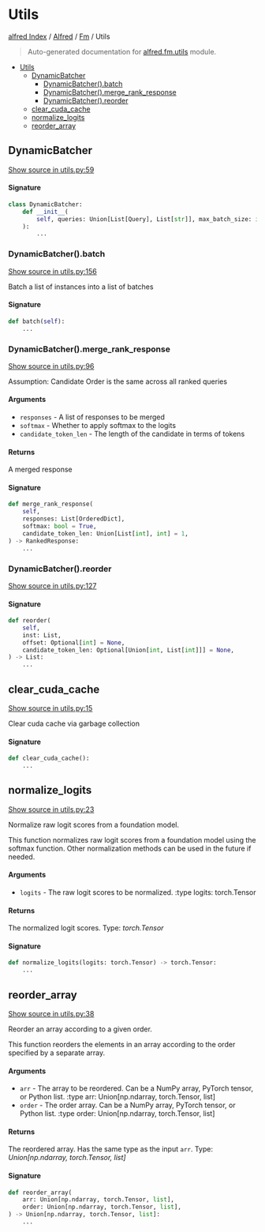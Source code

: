 # Utils

[alfred Index](../../README.md#alfred-index) /
[Alfred](../index.md#alfred) /
[Fm](./index.md#fm) /
Utils

> Auto-generated documentation for [alfred.fm.utils](../../../alfred/fm/utils.py) module.

- [Utils](#utils)
  - [DynamicBatcher](#dynamicbatcher)
    - [DynamicBatcher().batch](#dynamicbatcher()batch)
    - [DynamicBatcher().merge_rank_response](#dynamicbatcher()merge_rank_response)
    - [DynamicBatcher().reorder](#dynamicbatcher()reorder)
  - [clear_cuda_cache](#clear_cuda_cache)
  - [normalize_logits](#normalize_logits)
  - [reorder_array](#reorder_array)

## DynamicBatcher

[Show source in utils.py:59](../../../alfred/fm/utils.py#L59)

#### Signature

```python
class DynamicBatcher:
    def __init__(
        self, queries: Union[List[Query], List[str]], max_batch_size: int = 2048
    ):
        ...
```

### DynamicBatcher().batch

[Show source in utils.py:156](../../../alfred/fm/utils.py#L156)

Batch a list of instances into a list of batches

#### Signature

```python
def batch(self):
    ...
```

### DynamicBatcher().merge_rank_response

[Show source in utils.py:96](../../../alfred/fm/utils.py#L96)

Assumption: Candidate Order is the same across all ranked queries

#### Arguments

- `responses` - A list of responses to be merged
- `softmax` - Whether to apply softmax to the logits
- `candidate_token_len` - The length of the candidate in terms of tokens

#### Returns

A merged response

#### Signature

```python
def merge_rank_response(
    self,
    responses: List[OrderedDict],
    softmax: bool = True,
    candidate_token_len: Union[List[int], int] = 1,
) -> RankedResponse:
    ...
```

### DynamicBatcher().reorder

[Show source in utils.py:127](../../../alfred/fm/utils.py#L127)

#### Signature

```python
def reorder(
    self,
    inst: List,
    offset: Optional[int] = None,
    candidate_token_len: Optional[Union[int, List[int]]] = None,
) -> List:
    ...
```



## clear_cuda_cache

[Show source in utils.py:15](../../../alfred/fm/utils.py#L15)

Clear cuda cache via garbage collection

#### Signature

```python
def clear_cuda_cache():
    ...
```



## normalize_logits

[Show source in utils.py:23](../../../alfred/fm/utils.py#L23)

Normalize raw logit scores from a foundation model.

This function normalizes raw logit scores from a foundation model using the softmax function.
Other normalization methods can be used in the future if needed.

#### Arguments

- `logits` - The raw logit scores to be normalized.
:type logits: torch.Tensor

#### Returns

The normalized logit scores.
Type: *torch.Tensor*

#### Signature

```python
def normalize_logits(logits: torch.Tensor) -> torch.Tensor:
    ...
```



## reorder_array

[Show source in utils.py:38](../../../alfred/fm/utils.py#L38)

Reorder an array according to a given order.

This function reorders the elements in an array according to the order specified by a separate array.

#### Arguments

- `arr` - The array to be reordered. Can be a NumPy array, PyTorch tensor, or Python list.
:type arr: Union[np.ndarray, torch.Tensor, list]
- `order` - The order array. Can be a NumPy array, PyTorch tensor, or Python list.
:type order: Union[np.ndarray, torch.Tensor, list]

#### Returns

The reordered array. Has the same type as the input `arr`.
Type: *Union[np.ndarray, torch.Tensor, list]*

#### Signature

```python
def reorder_array(
    arr: Union[np.ndarray, torch.Tensor, list],
    order: Union[np.ndarray, torch.Tensor, list],
) -> Union[np.ndarray, torch.Tensor, list]:
    ...
```


